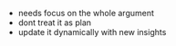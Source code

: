 - needs focus on the whole argument
- dont treat it as plan
- update it dynamically with new insights

